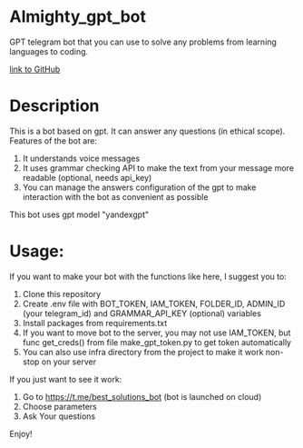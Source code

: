 # Almighty_gpt_bot
GPT telegram bot that you can use to solve any problems from learning languages to coding.

[link to GitHub](https://github.com/NikkyBricky/Almighty_gpt_bot)
# Description

This is a bot based on gpt. It can answer any questions (in ethical scope).
Features of the bot are:
1. It understands voice messages
2. It uses grammar checking API to make the text from your message more readable (optional, needs api_key)
3. You can manage the answers configuration of the gpt to make interaction with the bot as convenient as possible 

This bot uses gpt model "yandexgpt" 

# Usage:
If you want to make your bot with the functions like here, I suggest you to:
 1. Clone this repository
 2. Create .env file with BOT_TOKEN, IAM_TOKEN, FOLDER_ID, ADMIN_ID (your telegram_id) and GRAMMAR_API_KEY (optional) variables
 3. Install packages from requirements.txt 
 4. If you want to move bot to the server, you may not use IAM_TOKEN, but func get_creds() from file make_gpt_token.py to get token automatically  
 5. You can also use infra directory from the project to make it work non-stop on your server 

If you just want to see it work:
 1. Go to https://t.me/best_solutions_bot (bot is launched on cloud)
 2. Choose parameters 
 3. Ask Your questions 

Enjoy!

